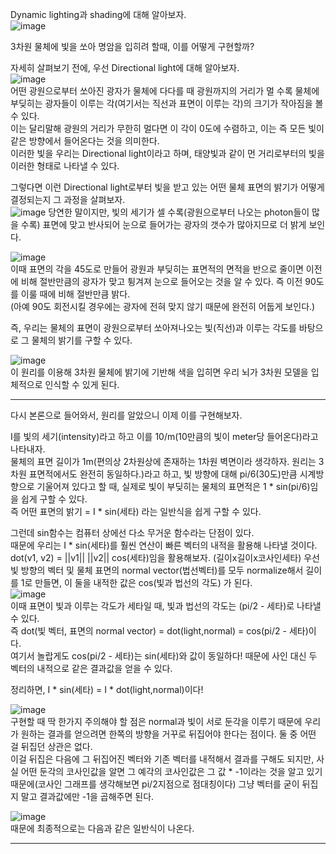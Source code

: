 Dynamic lighting과 shading에 대해 알아보자.  
![image](https://user-images.githubusercontent.com/63915665/185405323-95773efe-83fc-4723-b250-b5e360dd6510.png)  

3차원 물체에 빛을 쏘아 명암을 입히려 할때, 이를 어떻게 구현할까?  

자세히 살펴보기 전에, 우선 Directional light에 대해 알아보자.  
![image](https://user-images.githubusercontent.com/63915665/185405875-7a0f2257-2c9a-4ade-83de-c1363f2b50e1.png)  
어떤 광원으로부터 쏘아진 광자가 물체에 다다를 때 광원까지의 거리가 멀 수록 물체에 부딪히는 광자들이 이루는 각(여기서는 직선과 표면이 이루는 각)의 크기가 작아짐을 볼 수 있다.  
이는 달리말해 광원의 거리가 무한히 멀다면 이 각이 0도에 수렴하고, 이는 즉 모든 빛이 같은 방향에서 들어온다는 것을 의미한다.  
이러한 빛을 우리는 Directional light이라고 하며, 태양빛과 같이 먼 거리로부터의 빛을 이러한 형태로 나타낼 수 있다.  

그렇다면 이런 Directional light로부터 빛을 받고 있는 어떤 물체 표면의 밝기가 어떻게 결정되는지 그 과정을 살펴보자.  
![image](https://user-images.githubusercontent.com/63915665/185406325-c720c1f8-c891-4800-a5fb-f70c36f7f1b6.png)
당연한 말이지만, 빛의 세기가 셀 수록(광원으로부터 나오는 photon들이 많을 수록) 표면에 맞고 반사되어 눈으로 들어가는 광자의 갯수가 많아지므로 더 밝게 보인다.  

![image](https://user-images.githubusercontent.com/63915665/185406843-262d1231-c20f-4765-9a93-32714e883e92.png)  
이때 표면의 각을 45도로 만들어 광원과 부딪히는 표면적의 면적을 반으로 줄이면 이전에 비해 절반만큼의 광자가 맞고 튕겨져 눈으로 들어오는 것을 알 수 있다. 즉 이전 90도를 이룰 때에 비해 절반만큼 밝다.    
(아예 90도 회전시킬 경우에는 광자에 전혀 맞지 않기 때문에 완전히 어둡게 보인다.)  

즉, 우리는 물체의 표면이 광원으로부터 쏘아져나오는 빛(직선)과 이루는 각도를 바탕으로 그 물체의 밝기를 구할 수 있다.  

![image](https://user-images.githubusercontent.com/63915665/185407264-d3921f74-4e4c-4b30-822b-b62d0a46349f.png)  
이 원리를 이용해 3차원 물체에 밝기에 기반해 색을 입히면 우리 뇌가 3차원 모델을 입체적으로 인식할 수 있게 된다.  

---  

다시 본론으로 들어와서, 원리를 알았으니 이제 이를 구현해보자.  

I를 빛의 세기(intensity)라고 하고 이를 10/m(10만큼의 빛이 meter당 들어온다)라고 나타내자.  
물체의 표면 길이가 1m(편의상 2차원상에 존재하는 1차원 벽면이라 생각하자. 원리는 3차원 표면적에서도 완전히 동일하다.)라고 하고, 빛 방향에 대해 pi/6(30도)만큼 시계방향으로 기울어져 있다고 할 때, 실제로 빛이 부딪히는 물체의 표면적은 1 * sin(pi/6)임을 쉽게 구할 수 있다.  
즉 어떤 표면의 밝기 = I * sin(세타) 라는 일반식을 쉽게 구할 수 있다.  

그런데 sin함수는 컴퓨터 상에선 다소 무거운 함수라는 단점이 있다.  
때문에 우리는 I * sin(세타)를 훨씬 연산이 빠른 벡터의 내적을 활용해 나타낼 것이다.  
dot(v1, v2) = ||v1|| ||v2|| cos(세타)임을 활용해보자. (길이x길이x코사인세타)
우선 빛 방향의 벡터 및 물체 표면의 normal vector(법선벡터)를 모두 normalize해서 길이를 1로 만들면, 이 둘을 내적한 값은 cos(빛과 법선의 각도) 가 된다.  
![image](https://user-images.githubusercontent.com/63915665/185410244-20e11861-e8e1-4ab8-9de5-8542e6d2d6ac.png)  
이때 표면이 빛과 이루는 각도가 세타일 때, 빛과 법선의 각도는 (pi/2 - 세타)로 나타낼 수 있다.  
즉 dot(빛 벡터, 표면의 normal vector) = dot(light,normal) = cos(pi/2 - 세타)이다.  
여기서 놀랍게도 cos(pi/2 - 세타)는 sin(세타)와 값이 동일하다! 때문에 사인 대신 두 벡터의 내적으로 같은 결과값을 얻을 수 있다.

정리하면, I * sin(세타) = I * dot(light,normal)이다!  

![image](https://user-images.githubusercontent.com/63915665/185410821-64b5f6ad-59a8-4154-8e84-3080c4202bfe.png)  
구현할 때 딱 한가지 주의해야 할 점은 normal과 빛이 서로 둔각을 이루기 때문에 우리가 원하는 결과를 얻으려면 한쪽의 방향을 거꾸로 뒤집어야 한다는 점이다. 둘 중 어떤 걸 뒤집던 상관은 없다.  
이걸 뒤집은 다음에 그 뒤집어진 벡터와 기존 벡터를 내적해서 결과를 구해도 되지만, 사실 어떤 둔각의 코사인값을 알면 그 예각의 코사인값은 그 값 * -1이라는 것을 알고 있기 때문에(코사인 그래프를 생각해보면 pi/2지점으로 점대칭이다) 그냥 벡터를 굳이 뒤집지 말고 결과값에만 -1을 곱해주면 된다.  

![image](https://user-images.githubusercontent.com/63915665/185411352-6408a89e-5849-40bb-9727-e582db034974.png)  
때문에 최종적으로는 다음과 같은 일반식이 나온다.  

---  








